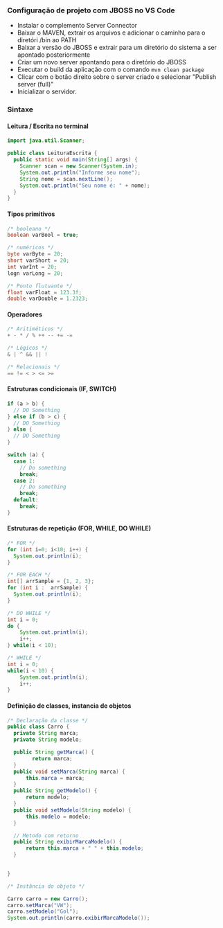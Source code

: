 ### Configuração de projeto com JBOSS no VS Code

- Instalar o complemento Server Connector
- Baixar o MAVEN, extrair os arquivos e adicionar o caminho para o diretóri /bin ao PATH
- Baixar a versão do JBOSS e extrair para um diretório do sistema a ser apontado posteriormente
- Criar um novo server apontando para o diretório do JBOSS
- Executar o build da aplicação com o comando `mvn clean package`
- Clicar com o botão direito sobre o server criado e selecionar "Publish server (full)"
- Inicializar o servidor.

### Sintaxe

#### Leitura / Escrita no terminal
```java
import java.util.Scanner;

public class LeituraEscrita {
  public static void main(String[] args) {
    Scanner scan = new Scanner(System.in);
    System.out.println("Informe seu nome");
    String nome = scan.nextLine();
    System.out.println("Seu nome é: " + nome);
  }
}
```

#### Tipos primitivos
```java
/* booleano */
boolean varBool = true;

/* numéricos */
byte varByte = 20;
short varShort = 20;
int varInt = 20;
logn varLong = 20;

/* Ponto flutuante */
float varFloat = 123.3f;
double varDouble = 1.2323;
```
#### Operadores 

```java
/* Aritiméticos */
+ - * / % ++ -- += -=

/* Lógicos */
& | ^ && || !

/* Relacionais */
== != < > <= >= 
```

#### Estruturas condicionais (IF, SWITCH)

```java
if (a > b) {
  // DO Something
} else if (b > c) {
  // DO Something
} else {
  // DO Something
}

switch (a) {
  case 1:
    // Do something
    break;
  case 2:
    // Do something
    break;
  default:
    break;
}
```

#### Estruturas de repetição (FOR, WHILE, DO WHILE)

```java
/* FOR */
for (int i=0; i<10; i++) {
  System.out.println(i);
}

/* FOR EACH */
int[] arrSample = {1, 2, 3};
for (int i :  arrSample) {
  System.out.println(i);
}

/* DO WHILE */
int i = 0;
do {
    System.out.println(i);
    i++;
} while(i < 10);

/* WHILE */
int i = 0;
while(i < 10) {
    System.out.println(i);
    i++;
} 
```

#### Definição de classes, instancia de objetos

```java
/* Declaração da classe */
public class Carro {
  private String marca;
  private String modelo;

  public String getMarca() {
        return marca;
  }
  public void setMarca(String marca) {
      this.marca = marca;
  }
  public String getModelo() {
      return modelo;
  }
  public void setModelo(String modelo) {
      this.modelo = modelo;
  }

  // Metodo com retorno
  public String exibirMarcaModelo() {
      return this.marca + " " + this.modelo;
  }

  
}

/* Instância do objeto */

Carro carro = new Carro();
carro.setMarca("VW");
carro.setModelo("Gol");
System.out.println(carro.exibirMarcaModelo());


```
